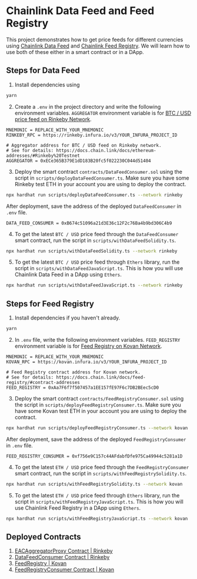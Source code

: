 # Chainlink Data Feed and Feed Registry

This project demonstrates how to get price feeds for different currencies using [Chainlink Data Feed](https://docs.chain.link/docs/using-chainlink-reference-contracts/) and [Chainlink Feed Registry](https://docs.chain.link/docs/feed-registry/). We will learn how to use both of these either in a smart contract or in a DApp.

## Steps for Data Feed

1.  Install dependencies using

```sh
yarn
```

2.  Create a `.env` in the project directory and write the following environment variables. `AGGREGATOR` environment variable is for [BTC / USD price feed on Rinkeby Network](https://docs.chain.link/docs/ethereum-addresses/#Rinkeby%20Testnet).

```
MNEMONIC = REPLACE_WITH_YOUR_MNEMONIC
RINKEBY_RPC = https://rinkeby.infura.io/v3/YOUR_INFURA_PROJECT_ID

# Aggregator address for BTC / USD feed on Rinkeby network.
# See for details: https://docs.chain.link/docs/ethereum-addresses/#Rinkeby%20Testnet
AGGREGATOR = 0xECe365B379E1dD183B20fc5f022230C044d51404
```

3.  Deploy the smart contract `contracts/DataFeedConsumer.sol` using the script in `scripts/deployDataFeedConsumer.ts`. Make sure you have some Rinkeby test ETH in your account you are using to deploy the contract.

```sh
npx hardhat run scripts/deployDataFeedConsumer.ts --network rinkeby
```

After deployment, save the address of the deployed `DataFeedConsumer` in `.env` file.

```
DATA_FEED_CONSUMER = 0xB674c51096a21d3E36c12F2c76Ba4b9bd306C4b9
```

4.  To get the latest `BTC / USD` price feed through the `DataFeedConsumer` smart contract, run the script in `scripts/withDataFeedSolidity.ts`.

```sh
npx hardhat run scripts/withDataFeedSolidity.ts --network rinkeby
```

5.  To get the latest `BTC / USD` price feed through `Ethers` library, run the script in `scripts/withDataFeedJavaScript.ts`. This is how you will use Chainlink Data Feed in a DApp using `Ethers`.

```sh
npx hardhat run scripts/withDataFeedJavaScript.ts --network rinkeby
```

## Steps for Feed Registry

1.  Install dependencies if you haven't already.

```sh
yarn
```

2.  In `.env` file, write the following environment variables. `FEED_REGISTRY` environment variable is for [Feed Registry on Kovan Network](https://docs.chain.link/docs/feed-registry/#contract-addresses).

```
MNEMONIC = REPLACE_WITH_YOUR_MNEMONIC
KOVAN_RPC = https://kovan.infura.io/v3/YOUR_INFURA_PROJECT_ID

# Feed Registry contract address for Kovan network.
# See for details: https://docs.chain.link/docs/feed-registry/#contract-addresses
FEED_REGISTRY = 0xAa7F6f7f507457a1EE157fE97F6c7DB2BEec5cD0
```

3.  Deploy the smart contract `contracts/FeedRegistryConsumer.sol` using the script in `scripts/deployFeedRegistryConsumer.ts`. Make sure you have some Kovan test ETH in your account you are using to deploy the contract.

```sh
npx hardhat run scripts/deployFeedRegistryConsumer.ts --network kovan
```

After deployment, save the address of the deployed `FeedRegistryConsumer` in `.env` file.

```
FEED_REGISTRY_CONSUMER = 0xf756e9C157c44AFdabfDfe975Ca49944c5281a1D
```

4.  To get the latest `ETH / USD` price feed through the `FeedRegistryConsumer` smart contract, run the script in `scripts/withFeedRegistrySolidity.ts`.

```sh
npx hardhat run scripts/withFeedRegistrySolidity.ts --network kovan
```

5.  To get the latest `ETH / USD` price feed through `Ethers` library, run the script in `scripts/withFeedRegistryJavaScript.ts`. This is how you will use Chainlink Feed Registry in a DApp using `Ethers`.

```sh
npx hardhat run scripts/withFeedRegistryJavaScript.ts --network kovan
```

## Deployed Contracts

1.  [EACAggregatorProxy Contract | Rinkeby](https://rinkeby.etherscan.io/address/0xECe365B379E1dD183B20fc5f022230C044d51404)
2.  [DataFeedConsumer Contract | Rinkeby](https://rinkeby.etherscan.io/address/0xB674c51096a21d3E36c12F2c76Ba4b9bd306C4b9)
3.  [FeedRegistry | Kovan](https://kovan.etherscan.io/address/0xAa7F6f7f507457a1EE157fE97F6c7DB2BEec5cD0)
4.  [FeedRegistryConsumer Contract | Kovan](https://kovan.etherscan.io/address/0xf756e9C157c44AFdabfDfe975Ca49944c5281a1D)
